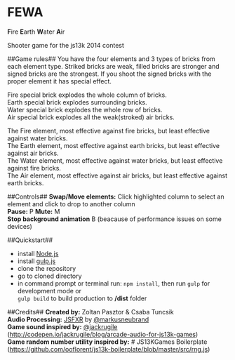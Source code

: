 FEWA
====

**F**ire **E**arth **W**ater **A**ir

Shooter game for the js13k 2014 contest  

##Game rules##
You have the four elements and 3 types of bricks from each element type.
Striked bricks are weak, filled bricks are stronger and signed bricks are the strongest.
If you shoot the signed bricks with the proper element it has special effect.

Fire special brick explodes the whole column of bricks.  
Earth special brick explodes surrounding bricks.  
Water special brick explodes the whole row of bricks.  
Air special brick explodes all the weak(stroked) air bricks.  

The Fire element, most effective against fire bricks, but least effective against water bricks.  
The Earth element, most effective against earth bricks, but least effective against air bricks.  
The Water element, most effective against water bricks, but least effective against fire bricks.  
The Air element, most effective against air bricks, but least effective against earth bricks.  

##Controls##
**Swap/Move elements:** Click highlighted column to select an element and click to drop to another column  
**Pause:** P  **Mute:** M    
**Stop background animation** B (beacause of performance issues on some devices)  

##Quickstart##
- install [Node.js](http://nodejs.org/download/)
- install [gulp.js](https://github.com/gulpjs/gulp/blob/master/docs/getting-started.md)
- clone the repository
- go to cloned directory
- in command prompt or terminal run: ```npm install```, then run ```gulp``` for development mode or  
```gulp build``` to build production to **/dist** folder

##Credits##
**Created by:** Zoltan Pasztor & Csaba Tuncsik  
**Audio Processing:** [JSFXR](https://github.com/mneubrand/jsfxr) by [@markusneubrand](https://twitter.com/markusneubrand)  
**Game sound inspired by:** [@jackrugile](https://twitter.com/jackrugile) (http://codepen.io/jackrugile/blog/arcade-audio-for-js13k-games)  
**Game random number utility inspired by:** # JS13KGames Boilerplate (https://github.com/ooflorent/js13k-boilerplate/blob/master/src/rng.js)